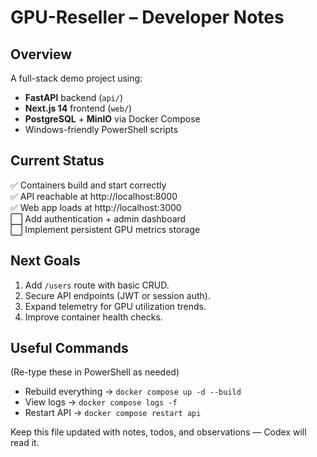 ﻿# GPU-Reseller – Developer Notes

## Overview
A full-stack demo project using:
- **FastAPI** backend (`api/`)
- **Next.js 14** frontend (`web/`)
- **PostgreSQL** + **MinIO** via Docker Compose
- Windows-friendly PowerShell scripts

## Current Status
✅ Containers build and start correctly  
✅ API reachable at http://localhost:8000  
✅ Web app loads at http://localhost:3000  
⬜ Add authentication + admin dashboard  
⬜ Implement persistent GPU metrics storage  

## Next Goals
1. Add `/users` route with basic CRUD.
2. Secure API endpoints (JWT or session auth).
3. Expand telemetry for GPU utilization trends.
4. Improve container health checks.

## Useful Commands
(Re-type these in PowerShell as needed)
- Rebuild everything → `docker compose up -d --build`
- View logs → `docker compose logs -f`
- Restart API → `docker compose restart api`

Keep this file updated with notes, todos, and observations — Codex will read it.
